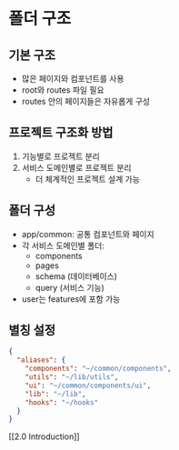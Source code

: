 # 폴더 구조

## 기본 구조

- 많은 페이지와 컴포넌트를 사용
- root와 routes 파일 필요
- routes 안의 페이지들은 자유롭게 구성

## 프로젝트 구조화 방법

1. 기능별로 프로젝트 분리
2. 서비스 도메인별로 프로젝트 분리
   - 더 체계적인 프로젝트 설계 가능

## 폴더 구성

- app/common: 공통 컴포넌트와 페이지
- 각 서비스 도메인별 폴더:
  - components
  - pages
  - schema (데이터베이스)
  - query (서비스 기능)
- user는 features에 포함 가능

## 별칭 설정

```json
{
  "aliases": {
    "components": "~/common/components",
    "utils": "~/lib/utils",
    "ui": "~/common/components/ui",
    "lib": "~/lib",
    "hooks": "~/hooks"
  }
}
```

[[2.0 Introduction]]
